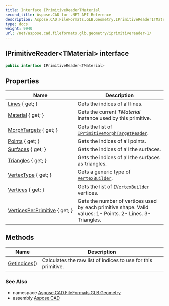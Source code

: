 ```yaml
---
title: Interface IPrimitiveReaderTMaterial
second_title: Aspose.CAD for .NET API Reference
description: Aspose.CAD.FileFormats.GLB.Geometry.IPrimitiveReader1TMaterial interface. 
type: docs
weight: 9940
url: /net/aspose.cad.fileformats.glb.geometry/iprimitivereader-1/
---
```

## IPrimitiveReader&lt;TMaterial&gt; interface

```csharp
public interface IPrimitiveReader<TMaterial>
```

## Properties

| Name | Description |
| --- | --- |
| [Lines](../../aspose.cad.fileformats.glb.geometry/iprimitivereader-1/lines/) { get; } | Gets the indices of all lines. |
| [Material](../../aspose.cad.fileformats.glb.geometry/iprimitivereader-1/material/) { get; } | Gets the current *TMaterial* instance used by this primitive. |
| [MorphTargets](../../aspose.cad.fileformats.glb.geometry/iprimitivereader-1/morphtargets/) { get; } | Gets the list of [`IPrimitiveMorphTargetReader`](../iprimitivemorphtargetreader/). |
| [Points](../../aspose.cad.fileformats.glb.geometry/iprimitivereader-1/points/) { get; } | Gets the indices of all points. |
| [Surfaces](../../aspose.cad.fileformats.glb.geometry/iprimitivereader-1/surfaces/) { get; } | Gets the indices of all the surfaces. |
| [Triangles](../../aspose.cad.fileformats.glb.geometry/iprimitivereader-1/triangles/) { get; } | Gets the indices of all the surfaces as triangles. |
| [VertexType](../../aspose.cad.fileformats.glb.geometry/iprimitivereader-1/vertextype/) { get; } | Gets a generic type of [`VertexBuilder`](../vertexbuilder-3/). |
| [Vertices](../../aspose.cad.fileformats.glb.geometry/iprimitivereader-1/vertices/) { get; } | Gets the list of [`IVertexBuilder`](../ivertexbuilder/) vertices. |
| [VerticesPerPrimitive](../../aspose.cad.fileformats.glb.geometry/iprimitivereader-1/verticesperprimitive/) { get; } | Gets the number of vertices used by each primitive shape. Valid values: 1- Points. 2- Lines. 3- Triangles. |

## Methods

| Name | Description |
| --- | --- |
| [GetIndices](../../aspose.cad.fileformats.glb.geometry/iprimitivereader-1/getindices/)() | Calculates the raw list of indices to use for this primitive. |

### See Also

* namespace [Aspose.CAD.FileFormats.GLB.Geometry](../../aspose.cad.fileformats.glb.geometry/)
* assembly [Aspose.CAD](../../)



